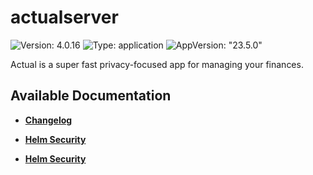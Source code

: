 # actualserver

![Version: 4.0.16](https://img.shields.io/badge/Version-4.0.16-informational?style=flat-square) ![Type: application](https://img.shields.io/badge/Type-application-informational?style=flat-square) ![AppVersion: "23.5.0"](https://img.shields.io/badge/AppVersion-"23.5.0"-informational?style=flat-square)

Actual is a super fast privacy-focused app for managing your finances.

## Available Documentation

- [**Changelog**](CHANGELOG)

- [**Helm Security**](container-security)

- [**Helm Security**](helm-security)

